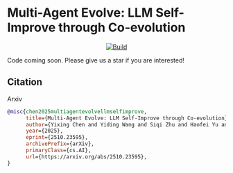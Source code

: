 # Multi-Agent Evolve: LLM Self-Improve through Co-evolution


<p align="center">
    <a href="https://arxiv.org/abs/2510.23595">
        <img alt="Build" src="https://img.shields.io/badge/arXiv-2510.23595-red?logo=arxiv">
    </a>
</p>


Code coming soon. Please give us a star if you are interested!

## Citation

Arxiv

```bibtex
@misc{chen2025multiagentevolvellmselfimprove,
      title={Multi-Agent Evolve: LLM Self-Improve through Co-evolution}, 
      author={Yixing Chen and Yiding Wang and Siqi Zhu and Haofei Yu and Tao Feng and Muhan Zhan and Mostofa Patwary and Jiaxuan You},
      year={2025},
      eprint={2510.23595},
      archivePrefix={arXiv},
      primaryClass={cs.AI},
      url={https://arxiv.org/abs/2510.23595}, 
}
```
